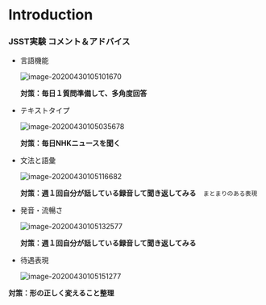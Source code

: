 # Introduction

### JSST実験 コメント＆アドバイス

- 言語機能

  ![image-20200430105101670](/Users/leo/Dropbox/note/gitbook/japanese-study/part1/img/image-20200430105101670.png)

  **対策：毎日１質問準備して、多角度回答**

- テキストタイプ

  ![image-20200430105035678](/Users/leo/Dropbox/note/gitbook/japanese-study/part1/img/image-20200430105035678.png)

  **対策：毎日NHKニュースを聞く**

- 文法と語彙

  ![image-20200430105116682](/Users/leo/Dropbox/note/gitbook/japanese-study/part1/img/image-20200430105116682.png)

  **対策：週１回自分が話している録音して聞き返してみる**　`まとまりのある表現`

- 発音・流暢さ

  ![image-20200430105132577](/Users/leo/Dropbox/note/gitbook/japanese-study/part1/img/image-20200430105132577.png)

  **対策：週１回自分が話している録音して聞き返してみる**

- 待遇表現

  ![image-20200430105151277](/Users/leo/Dropbox/note/gitbook/japanese-study/part1/img/image-20200430105151277.png)

**対策：形の正しく変えること整理**

